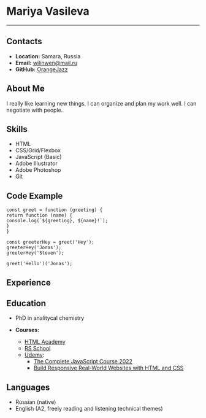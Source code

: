 # Mariya Vasileva

---

## Contacts

- **Location:** Samara, Russia
- **Email:** wilinwen@mail.ru
- **GitHub:** [OrangeJazz](https://github.com/OrangeJazz)

## About Me

I really like learning new things. I can organize and plan my work well. I can negotiate with people.

## Skills

- HTML
- CSS/Grid/Flexbox
- JavaScript (Basic)
- Adobe Illustrator
- Adobe Photoshop
- Git

## Code Example

```
const greet = function (greeting) {
return function (name) {
console.log(`${greeting}, ${name}!`);
}
}

const greeterHey = greet('Hey');
greeterHey('Jonas');
greeterHey('Steven');

greet('Hello')('Jonas');
```

## Experience

## Education

- PhD in analitycal chemistry

- **Courses:**
  - [HTML Academy](https://htmlacademy.ru/study)
  - [RS School](https://rs.school/js/)
  - [Udemy](https://www.udemy.com/):
    - [The Complete JavaScript Course 2022](https://www.udemy.com/course/the-complete-javascript-course/)
    - [Build Responsive Real-World Websites with HTML and CSS](https://www.udemy.com/course/design-and-develop-a-killer-website-with-html5-and-css3/)

## Languages

- Russian (native)
- English (A2, freely reading and listening technical themes)
